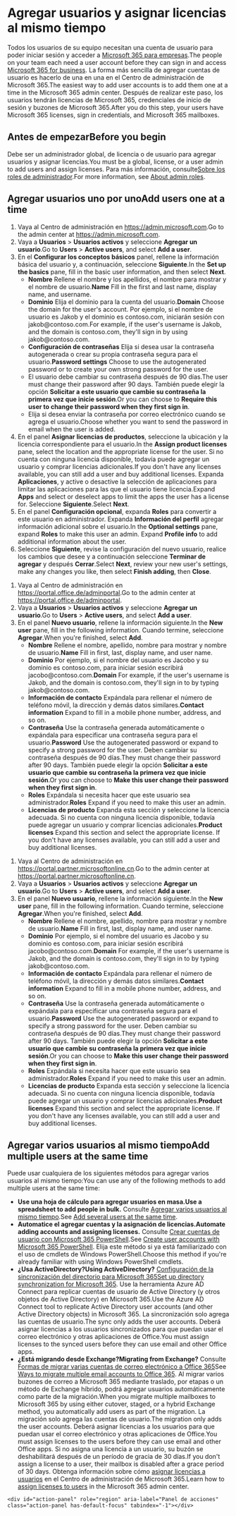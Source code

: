 <h1><span data-ttu-id="c2364-112">Agregar usuarios y asignar licencias al mismo tiempo</span><span class="sxs-lookup"></span></h1>

<p><span data-ttu-id="c2364-106">Todos los usuarios de su equipo necesitan una cuenta de usuario para poder iniciar sesión y acceder a <a href="https://www.microsoft.com/microsoft-365/business" data-linktype="external">Microsoft 365 para empresas</a>.</span><span class="sxs-lookup"><span data-stu-id="c2364-106">The people on your team each need a user account before they can sign in and access <a href="https://www.microsoft.com/microsoft-365/business" data-linktype="external">Microsoft 365 for business</a>.</span></span> <span data-ttu-id="c2364-107">La forma más sencilla de agregar cuentas de usuario es hacerlo de una en una en el Centro de administración de Microsoft 365.</span><span class="sxs-lookup"><span data-stu-id="c2364-107">The easiest way to add user accounts is to add them one at a time in the Microsoft 365 admin center.</span></span> <span data-ttu-id="c2364-108">Después de realizar este paso, los usuarios tendrán licencias de Microsoft 365, credenciales de inicio de sesión y buzones de Microsoft 365.</span><span class="sxs-lookup"><span data-stu-id="c2364-108">After you do this step, your users have Microsoft 365 licenses, sign in credentials, and Microsoft 365 mailboxes.</span></span></p>
<h2 id="before-you-begin"><span data-ttu-id="c2364-109">Antes de empezar</span><span class="sxs-lookup"><span data-stu-id="c2364-109">Before you begin</span></span></h2>
<p><span data-ttu-id="c2364-110">Debe ser un administrador global, de licencia o de usuario para agregar usuarios y asignar licencias.</span><span class="sxs-lookup"><span data-stu-id="c2364-110">You must be a global, license, or a user admin to add users and assign licenses.</span></span> <span data-ttu-id="c2364-111">Para más información, consulte<a href="about-admin-roles?view=o365-worldwide" data-linktype="relative-path">Sobre los roles de administrador</a>.</span><span class="sxs-lookup"><span data-stu-id="c2364-111">For more information, see <a href="about-admin-roles?view=o365-worldwide" data-linktype="relative-path">About admin roles</a>.</span></span></p>

</div>
<h2 id="add-users-one-at-a-time"><span data-ttu-id="c2364-114">Agregar usuarios uno por uno</span><span class="sxs-lookup"><span data-stu-id="c2364-114">Add users one at a time</span></span></h2>
<div data-moniker="o365-worldwide">
<ol>
<li><span data-ttu-id="c2364-115">Vaya al Centro de administración en <a href="https://admin.microsoft.com" data-linktype="external">https://admin.microsoft.com</a>.</span><span class="sxs-lookup"><span data-stu-id="c2364-115">Go to the admin center at <a href="https://admin.microsoft.com" data-linktype="external">https://admin.microsoft.com</a>.</span></span></li>
<li><span data-ttu-id="c2364-116">Vaya a <strong>Usuarios</strong> &gt; <strong>Usuarios activos</strong> y seleccione <strong>Agregar un usuario</strong>.</span><span class="sxs-lookup"><span data-stu-id="c2364-116">Go to <strong>Users</strong> &gt; <strong>Active users</strong>, and select <strong>Add a user</strong>.</span></span></li>
<li><span data-ttu-id="c2364-117">En el <strong>Configurar los conceptos básicos</strong> panel, rellene la información básica del usuario y, a continuación, seleccione <strong>Siguiente</strong>.</span><span class="sxs-lookup"><span data-stu-id="c2364-117">In the <strong>Set up the basics</strong> pane, fill in the basic user information, and then select <strong>Next</strong>.</span></span>
<ul>
<li><span data-ttu-id="c2364-118"><strong>Nombre</strong> Rellene el nombre y los apellidos, el nombre para mostrar y el nombre de usuario.</span><span class="sxs-lookup"><span data-stu-id="c2364-118"><strong>Name</strong> Fill in the first and last name, display name, and username.</span></span></li>
<li><span data-ttu-id="c2364-119"><strong>Dominio</strong> Elija el dominio para la cuenta del usuario.</span><span class="sxs-lookup"><span data-stu-id="c2364-119"><strong>Domain</strong> Choose the domain for the user's account.</span></span> <span data-ttu-id="c2364-120">Por ejemplo, si el nombre de usuario es Jakob y el dominio es contoso.com, iniciarán sesión con jakob@contoso.com.</span><span class="sxs-lookup"><span data-stu-id="c2364-120">For example, if the user's username is Jakob, and the domain is contoso.com, they'll sign in by using jakob@contoso.com.</span></span></li>
<li><span data-ttu-id="c2364-121"><strong>Configuración de contraseñas</strong> Elija si desea usar la contraseña autogenerada o crear su propia contraseña segura para el usuario.</span><span class="sxs-lookup"><span data-stu-id="c2364-121"><strong>Password settings</strong> Choose to use the autogenerated password or to create your own strong password for the user.</span></span></li>
<li><span data-ttu-id="c2364-122">El usuario debe cambiar su contraseña después de 90 días.</span><span class="sxs-lookup"><span data-stu-id="c2364-122">The user must change their password after 90 days.</span></span> <span data-ttu-id="c2364-123">También puede elegir la opción <strong>Solicitar a este usuario que cambie su contraseña la primera vez que inicie sesión</strong>.</span><span class="sxs-lookup"><span data-stu-id="c2364-123">Or you can choose to <strong>Require this user to change their password when they first sign in</strong>.</span></span></li>
<li><span data-ttu-id="c2364-124">Elija si desea enviar la contraseña por correo electrónico cuando se agrega el usuario.</span><span class="sxs-lookup"><span data-stu-id="c2364-124">Choose whether you want to  send the password in email when the user is added.</span></span></li>
</ul>
</li>
<li><span data-ttu-id="c2364-125">En el panel <strong>Asignar licencias de productos</strong>, seleccione la ubicación y la licencia correspondiente para el usuario.</span><span class="sxs-lookup"><span data-stu-id="c2364-125">In the <strong>Assign product licenses</strong> pane, select the location and the appropriate license for the user.</span></span> <span data-ttu-id="c2364-126">Si no cuenta con ninguna licencia disponible, todavía puede agregar un usuario y comprar licencias adicionales.</span><span class="sxs-lookup"><span data-stu-id="c2364-126">If you don't have any licenses available, you can still add a user and buy additional licenses.</span></span> <span data-ttu-id="c2364-127">Expanda <strong>Aplicaciones</strong>, y active o desactive la selección de aplicaciones para limitar las aplicaciones para las que el usuario tiene licencia.</span><span class="sxs-lookup"><span data-stu-id="c2364-127">Expand <strong>Apps</strong> and select or deselect apps to limit the apps the user has a license for.</span></span> <span data-ttu-id="c2364-128">Seleccione <strong>Siguiente</strong>.</span><span class="sxs-lookup"><span data-stu-id="c2364-128">Select <strong>Next</strong>.</span></span></li>
<li><span data-ttu-id="c2364-129">En el panel <strong>Configuración opcional</strong>, expanda <strong>Roles</strong> para convertir a este usuario en administrador. Expanda <strong>Información del perfil</strong> agregar información adicional sobre el usuario.</span><span class="sxs-lookup"><span data-stu-id="c2364-129">In the <strong>Optional settings</strong> pane, expand <strong>Roles</strong> to make this user an admin. Expand <strong>Profile info</strong> to add additional information about the user.</span></span></li>
<li><span data-ttu-id="c2364-130">Seleccione <strong>Siguiente</strong>, revise la configuración del nuevo usuario, realice los cambios que desee y a continuación seleccione <strong>Terminar de agregar</strong> y después <strong>Cerrar</strong>.</span><span class="sxs-lookup"><span data-stu-id="c2364-130">Select <strong>Next</strong>, review your new user's settings, make any changes you like, then select <strong>Finish adding</strong>, then <strong>Close</strong>.</span></span></li>
</ol>
</div>
<div data-moniker="o365-germany">
<ol>
<li><span data-ttu-id="c2364-131">Vaya al Centro de administración en <a href="https://portal.office.de/adminportal" data-linktype="external">https://portal.office.de/adminportal</a>.</span><span class="sxs-lookup"><span data-stu-id="c2364-131">Go to the admin center at <a href="https://portal.office.de/adminportal" data-linktype="external">https://portal.office.de/adminportal</a>.</span></span></li>
<li><span data-ttu-id="c2364-132">Vaya a <strong>Usuarios</strong> &gt; <strong>Usuarios activos</strong> y seleccione <strong>Agregar un usuario</strong>.</span><span class="sxs-lookup"><span data-stu-id="c2364-132">Go to <strong>Users</strong> &gt; <strong>Active users</strong>, and select <strong>Add a user</strong>.</span></span></li>
<li><span data-ttu-id="c2364-133">En el panel <strong>Nuevo usuario</strong>, rellene la información siguiente.</span><span class="sxs-lookup"><span data-stu-id="c2364-133">In the <strong>New user</strong> pane, fill in the following information.</span></span> <span data-ttu-id="c2364-134">Cuando termine, seleccione <strong>Agregar</strong>.</span><span class="sxs-lookup"><span data-stu-id="c2364-134">When you're finished, select <strong>Add</strong>.</span></span>
<ul>
<li><span data-ttu-id="c2364-135"><strong>Nombre</strong> Rellene el nombre, apellido, nombre para mostrar y nombre de usuario.</span><span class="sxs-lookup"><span data-stu-id="c2364-135"><strong>Name</strong> Fill in first, last, display name, and user name.</span></span></li>
<li><span data-ttu-id="c2364-136"><strong>Dominio</strong> Por ejemplo, si el nombre del usuario es Jacobo y su dominio es contoso.com, para iniciar sesión escribirá jacobo@contoso.com.</span><span class="sxs-lookup"><span data-stu-id="c2364-136"><strong>Domain</strong> For example, if the user's username is Jakob, and the domain is contoso.com, they'll sign in to by typing jakob@contoso.com.</span></span></li>
<li><span data-ttu-id="c2364-137"><strong>Información de contacto</strong> Expándala para rellenar el número de teléfono móvil, la dirección y demás datos similares.</span><span class="sxs-lookup"><span data-stu-id="c2364-137"><strong>Contact information</strong> Expand to fill in a mobile phone number, address, and so on.</span></span></li>
<li><span data-ttu-id="c2364-138"><strong>Contraseña</strong> Use la contraseña generada automáticamente o expándala para especificar una contraseña segura para el usuario.</span><span class="sxs-lookup"><span data-stu-id="c2364-138"><strong>Password</strong> Use the autogenerated password or expand to specify a strong password for the user.</span></span> <span data-ttu-id="c2364-139">Deben cambiar su contraseña después de 90 días.</span><span class="sxs-lookup"><span data-stu-id="c2364-139">They must change their password after 90 days.</span></span> <span data-ttu-id="c2364-140">También puede elegir la opción <strong>Solicitar a este usuario que cambie su contraseña la primera vez que inicie sesión</strong>.</span><span class="sxs-lookup"><span data-stu-id="c2364-140">Or you can choose to <strong>Make this user change their password when they first sign in</strong>.</span></span></li>
<li><span data-ttu-id="c2364-141"><strong>Roles</strong> Expándala si necesita hacer que este usuario sea administrador.</span><span class="sxs-lookup"><span data-stu-id="c2364-141"><strong>Roles</strong> Expand if you need to make this user an admin.</span></span></li>
<li><span data-ttu-id="c2364-p109"><strong>Licencias de producto</strong> Expanda esta sección y seleccione la licencia adecuada. Si no cuenta con ninguna licencia disponible, todavía puede agregar un usuario y comprar licencias adicionales.</span><span class="sxs-lookup"><span data-stu-id="c2364-p109"><strong>Product licenses</strong> Expand this section and select the appropriate license. If you don't have any licenses available, you can still add a user and buy additional licenses.</span></span></li>
</ul>
</li>
</ol>
</div>
<div data-moniker="o365-21vianet">
<ol>
<li><span data-ttu-id="c2364-144">Vaya al Centro de administración en <a href="https://portal.partner.microsoftonline.cn" data-linktype="external">https://portal.partner.microsoftonline.cn</a>.</span><span class="sxs-lookup"><span data-stu-id="c2364-144">Go to the admin center at <a href="https://portal.partner.microsoftonline.cn" data-linktype="external">https://portal.partner.microsoftonline.cn</a>.</span></span></li>
<li><span data-ttu-id="c2364-145">Vaya a <strong>Usuarios</strong> &gt; <strong>Usuarios activos</strong> y seleccione <strong>Agregar un usuario</strong>.</span><span class="sxs-lookup"><span data-stu-id="c2364-145">Go to <strong>Users</strong> &gt; <strong>Active users</strong>, and select <strong>Add a user</strong>.</span></span></li>
<li><span data-ttu-id="c2364-146">En el panel <strong>Nuevo usuario</strong>, rellene la información siguiente.</span><span class="sxs-lookup"><span data-stu-id="c2364-146">In the <strong>New user</strong> pane, fill in the following information.</span></span> <span data-ttu-id="c2364-147">Cuando termine, seleccione <strong>Agregar</strong>.</span><span class="sxs-lookup"><span data-stu-id="c2364-147">When you're finished, select <strong>Add</strong>.</span></span>
<ul>
<li><span data-ttu-id="c2364-148"><strong>Nombre</strong> Rellene el nombre, apellido, nombre para mostrar y nombre de usuario.</span><span class="sxs-lookup"><span data-stu-id="c2364-148"><strong>Name</strong> Fill in first, last, display name, and user name.</span></span></li>
<li><span data-ttu-id="c2364-149"><strong>Dominio</strong> Por ejemplo, si el nombre del usuario es Jacobo y su dominio es contoso.com, para iniciar sesión escribirá jacobo@contoso.com.</span><span class="sxs-lookup"><span data-stu-id="c2364-149"><strong>Domain</strong> For example, if the user's username is Jakob, and the domain is contoso.com, they'll sign in to by typing jakob@contoso.com.</span></span></li>
<li><span data-ttu-id="c2364-150"><strong>Información de contacto</strong> Expándala para rellenar el número de teléfono móvil, la dirección y demás datos similares.</span><span class="sxs-lookup"><span data-stu-id="c2364-150"><strong>Contact information</strong> Expand to fill in a mobile phone number, address, and so on.</span></span></li>
<li><span data-ttu-id="c2364-151"><strong>Contraseña</strong> Use la contraseña generada automáticamente o expándala para especificar una contraseña segura para el usuario.</span><span class="sxs-lookup"><span data-stu-id="c2364-151"><strong>Password</strong> Use the autogenerated password or expand to specify a strong password for the user.</span></span> <span data-ttu-id="c2364-152">Deben cambiar su contraseña después de 90 días.</span><span class="sxs-lookup"><span data-stu-id="c2364-152">They must change their password after 90 days.</span></span> <span data-ttu-id="c2364-153">También puede elegir la opción <strong>Solicitar a este usuario que cambie su contraseña la primera vez que inicie sesión</strong>.</span><span class="sxs-lookup"><span data-stu-id="c2364-153">Or you can choose to <strong>Make this user change their password when they first sign in</strong>.</span></span></li>
<li><span data-ttu-id="c2364-154"><strong>Roles</strong> Expándala si necesita hacer que este usuario sea administrador.</span><span class="sxs-lookup"><span data-stu-id="c2364-154"><strong>Roles</strong> Expand if you need to make this user an admin.</span></span></li>
<li><span data-ttu-id="c2364-p112"><strong>Licencias de producto</strong> Expanda esta sección y seleccione la licencia adecuada. Si no cuenta con ninguna licencia disponible, todavía puede agregar un usuario y comprar licencias adicionales.</span><span class="sxs-lookup"><span data-stu-id="c2364-p112"><strong>Product licenses</strong> Expand this section and select the appropriate license. If you don't have any licenses available, you can still add a user and buy additional licenses.</span></span></li>
</ul>
</li>
</ol>
</div>
<h2 id="add-multiple-users-at-the-same-time"><span data-ttu-id="c2364-157">Agregar varios usuarios al mismo tiempo</span><span class="sxs-lookup"><span data-stu-id="c2364-157">Add multiple users at the same time</span></span></h2>
<p><span data-ttu-id="c2364-158">Puede usar cualquiera de los siguientes métodos para agregar varios usuarios al mismo tiempo:</span><span class="sxs-lookup"><span data-stu-id="c2364-158">You can use any of the following methods to add multiple users at the same time:</span></span></p>
<ul>
<li><span data-ttu-id="c2364-159"><strong>Use una hoja de cálculo para agregar usuarios en masa.</strong></span><span class="sxs-lookup"><span data-stu-id="c2364-159"><strong>Use a spreadsheet to add people in bulk.</strong></span></span> <span data-ttu-id="c2364-160">Consulte <a href="../../enterprise/add-several-users-at-the-same-time?view=o365-worldwide" data-linktype="relative-path">Agregar varios usuarios al mismo tiempo</a>.</span><span class="sxs-lookup"><span data-stu-id="c2364-160">See <a href="../../enterprise/add-several-users-at-the-same-time?view=o365-worldwide" data-linktype="relative-path">Add several users at the same time</a>.</span></span></li>
<li><span data-ttu-id="c2364-161"><strong>Automatice el agregar cuentas y la asignación de licencias.</strong></span><span class="sxs-lookup"><span data-stu-id="c2364-161"><strong>Automate adding accounts and assigning licenses.</strong></span></span> <span data-ttu-id="c2364-162">Consulte <a href="../../enterprise/create-user-accounts-with-microsoft-365-powershell?view=o365-worldwide" data-linktype="relative-path">Crear cuentas de usuario con Microsoft 365 PowerShell</a>.</span><span class="sxs-lookup"><span data-stu-id="c2364-162">See <a href="../../enterprise/create-user-accounts-with-microsoft-365-powershell?view=o365-worldwide" data-linktype="relative-path">Create user accounts with Microsoft 365 PowerShell</a>.</span></span> <span data-ttu-id="c2364-163">Elija este método si ya está familiarizado con el uso de cmdlets de Windows PowerShell.</span><span class="sxs-lookup"><span data-stu-id="c2364-163">Choose this method if you're already familiar with using Windows PowerShell cmdlets.</span></span></li>
<li><span data-ttu-id="c2364-164"><strong>¿Usa ActiveDirectory?</strong></span><span class="sxs-lookup"><span data-stu-id="c2364-164"><strong>Using ActiveDirectory?</strong></span></span> <span data-ttu-id="c2364-165"><a href="../../enterprise/set-up-directory-synchronization?view=o365-worldwide" data-linktype="relative-path">Configuración de la sincronización del directorio para Microsoft 365</a></span><span class="sxs-lookup"><span data-stu-id="c2364-165"><a href="../../enterprise/set-up-directory-synchronization?view=o365-worldwide" data-linktype="relative-path">Set up directory synchronization for Microsoft 365</a>.</span></span> <span data-ttu-id="c2364-166">Use la herramienta Azure AD Connect para replicar cuentas de usuario de Active Directory (y otros objetos de Active Directory) en Microsoft 365.</span><span class="sxs-lookup"><span data-stu-id="c2364-166">Use the Azure AD Connect tool to replicate Active Directory user accounts (and other Active Directory objects) in Microsoft 365.</span></span> <span data-ttu-id="c2364-167">La sincronización solo agrega las cuentas de usuario.</span><span class="sxs-lookup"><span data-stu-id="c2364-167">The sync only adds the user accounts.</span></span> <span data-ttu-id="c2364-168">Deberá asignar licencias a los usuarios sincronizados para que puedan usar el correo electrónico y otras aplicaciones de Office.</span><span class="sxs-lookup"><span data-stu-id="c2364-168">You must assign licenses to the synced users before they can use email and other Office apps.</span></span></li>
<li><span data-ttu-id="c2364-169"><strong>¿Está migrando desde Exchange?</strong></span><span class="sxs-lookup"><span data-stu-id="c2364-169"><strong>Migrating from Exchange?</strong></span></span> <span data-ttu-id="c2364-170">Consulte <a href="/es-es/Exchange/mailbox-migration/mailbox-migration" data-linktype="absolute-path">Formas de migrar varias cuentas de correo electrónico a Office 365</a></span><span class="sxs-lookup"><span data-stu-id="c2364-170">See <a href="/es-es/Exchange/mailbox-migration/mailbox-migration" data-linktype="absolute-path">Ways to migrate multiple email accounts to Office 365</a>.</span></span> <span data-ttu-id="c2364-171">Al migrar varios buzones de correo a Microsoft 365 mediante traslado, por etapas o un método de Exchange híbrido, podrá agregar usuarios automáticamente como parte de la migración.</span><span class="sxs-lookup"><span data-stu-id="c2364-171">When you migrate multiple mailboxes to Microsoft 365 by using either cutover, staged, or a hybrid Exchange method, you automatically add users as part of the migration.</span></span> <span data-ttu-id="c2364-172">La migración solo agrega las cuentas de usuario.</span><span class="sxs-lookup"><span data-stu-id="c2364-172">The migration only adds the user accounts.</span></span> <span data-ttu-id="c2364-173">Deberá asignar licencias a los usuarios para que puedan usar el correo electrónico y otras aplicaciones de Office.</span><span class="sxs-lookup"><span data-stu-id="c2364-173">You must assign licenses to the users before they can use email and other Office apps.</span></span> <span data-ttu-id="c2364-174">Si no asigna una licencia a un usuario, su buzón se deshabilitará después de un período de gracia de 30 días.</span><span class="sxs-lookup"><span data-stu-id="c2364-174">If you don't assign a license to a user, their mailbox is disabled after a grace period of 30 days.</span></span> <span data-ttu-id="c2364-175">Obtenga información sobre cómo <a href="../manage/assign-licenses-to-users?view=o365-worldwide" data-linktype="relative-path">asignar licencias a usuarios</a> en el Centro de administración de Microsoft 365.</span><span class="sxs-lookup"><span data-stu-id="c2364-175">Learn how to <a href="../manage/assign-licenses-to-users?view=o365-worldwide" data-linktype="relative-path">assign licenses to users</a> in the Microsoft 365 admin center.</span></span></li>
</ul>

</footer>
	</div>

	<div id="action-panel" role="region" aria-label="Panel de acciones" class="action-panel has-default-focus" tabindex="-1"></div>
</body>
</html>

